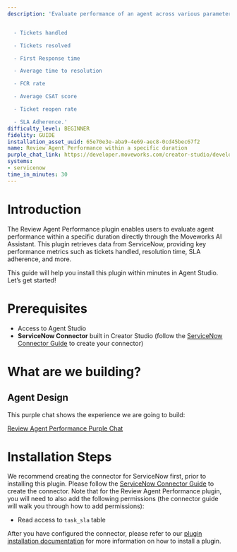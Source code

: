 ```yaml
---
description: 'Evaluate performance of an agent across various parameters


  - Tickets handled

  - Tickets resolved

  - First Response time

  - Average time to resolution

  - FCR rate

  - Average CSAT score

  - Ticket reopen rate

  - SLA Adherence.'
difficulty_level: BEGINNER
fidelity: GUIDE
installation_asset_uuid: 65e70e3e-aba9-4e69-aec8-0cd45bec67f2
name: Review Agent Performance within a specific duration
purple_chat_link: https://developer.moveworks.com/creator-studio/developer-tools/purple-chat?conversation=%7B%22startTimestamp%22%3A%2211%3A43+AM%22%2C%22messages%22%3A%5B%7B%22parts%22%3A%5B%7B%22richText%22%3A%22I+want+to+review+agent+performance.%22%7D%5D%2C%22role%22%3A%22user%22%7D%2C%7B%22parts%22%3A%5B%7B%22richText%22%3A%22Okay%2C+I+can+help+with+that.+Which+agent%27s+performance+would+you+like+to+review%3F%22%7D%5D%2C%22role%22%3A%22assistant%22%7D%2C%7B%22parts%22%3A%5B%7B%22richText%22%3A%22Leslie+Knope%22%7D%5D%2C%22role%22%3A%22user%22%7D%2C%7B%22parts%22%3A%5B%7B%22richText%22%3A%22And+for+what+time+period%3F%22%7D%5D%2C%22role%22%3A%22assistant%22%7D%2C%7B%22parts%22%3A%5B%7B%22richText%22%3A%22Last+Quarter%22%7D%5D%2C%22role%22%3A%22user%22%7D%2C%7B%22parts%22%3A%5B%7B%22richText%22%3A%22Okay%2C+I%27m+pulling+up+Leslie+Knope%27s+performance+data+for+last+quarter.+Here%27s+what+I+found%3A%22%7D%2C%7B%22richText%22%3A%22%3Cp%3E%3Cbr%3E%3C%2Fp%3E%5Cn%3Cp%3E%3Cstrong%3ETickets+Handled%3A%3C%2Fstrong%3E+146%3C%2Fp%3E%5Cn%3Cp%3E%3Cstrong%3ETickets+Resolved%3A%3C%2Fstrong%3E+132%3C%2Fp%3E%5Cn%3Cp%3E%3Cstrong%3EAvg.+Resolution+Time%3A%3C%2Fstrong%3E+4+hours%26nbsp%3B%3C%2Fp%3E%5Cn%3Cp%3E%3Cstrong%3EFCR+Rate%3A%3C%2Fstrong%3E+96%25%26nbsp%3B%3C%2Fp%3E%5Cn%3Cp%3E%3Cstrong%3ESLA+Adherence%3A%3C%2Fstrong%3E+99%25%3C%2Fp%3E%22%7D%2C%7B%22citations%22%3A%5B%7B%22citationTitle%22%3A%22Leslie+Knope+Performance+Data%22%2C%22connectorName%22%3A%22servicenow%22%7D%5D%7D%5D%2C%22role%22%3A%22assistant%22%7D%5D%7D
systems:
- servicenow
time_in_minutes: 30
---
```


# Introduction

The Review Agent Performance plugin enables users to evaluate agent performance within a specific duration directly through the Moveworks AI Assistant. This plugin retrieves data from ServiceNow, providing key performance metrics such as tickets handled, resolution time, SLA adherence, and more.

This guide will help you install this plugin within minutes in Agent Studio. Let’s get started!

# Prerequisites

- Access to Agent Studio
- **ServiceNow Connector** built in Creator Studio (follow the [ServiceNow Connector Guide](https://developer.moveworks.com/creator-studio/resources/connector?id=servicenow) to create your connector)

# What are we building?

## Agent Design

This purple chat shows the experience we are going to build:

[Review Agent Performance Purple Chat](https://developer.moveworks.com/creator-studio/developer-tools/purple-chat?conversation=%7B%22startTimestamp%22%3A%2211%3A43+AM%22%2C%22messages%22%3A%5B%7B%22parts%22%3A%5B%7B%22richText%22%3A%22I+want+to+review+agent+performance.%22%7D%5D%2C%22role%22%3A%22user%22%7D%2C%7B%22parts%22%3A%5B%7B%22richText%22%3A%22Okay%2C+I+can+help+with+that.+Which+agent%27s+performance+would+you+like+to+review%3F%22%7D%5D%2C%22role%22%3A%22assistant%22%7D%2C%7B%22parts%22%3A%5B%7B%22richText%22%3A%22Leslie+Knope%22%7D%5D%2C%22role%22%3A%22user%22%7D%2C%7B%22parts%22%3A%5B%7B%22richText%22%3A%22And+for+what+time+period%3F%22%7D%5D%2C%22role%22%3A%22assistant%22%7D%2C%7B%22parts%22%3A%5B%7B%22richText%22%3A%22Last+Quarter%22%7D%5D%2C%22role%22%3A%22user%22%7D%2C%7B%22parts%22%3A%5B%7B%22richText%22%3A%22Okay%2C+I%27m+pulling+up+Leslie+Knope%27s+performance+data+for+last+quarter.+Here%27s+what+I+found%3A%22%7D%2C%7B%22richText%22%3A%22%3Cp%3E%3Cbr%3E%3C%2Fp%3E%5Cn%3Cp%3E%3Cstrong%3ETickets+Handled%3A%3C%2Fstrong%3E+146%3C%2Fp%3E%5Cn%3Cp%3E%3Cstrong%3ETickets+Resolved%3A%3C%2Fstrong%3E+132%3C%2Fp%3E%5Cn%3Cp%3E%3Cstrong%3EAvg.+Resolution+Time%3A%3C%2Fstrong%3E+4+hours%26nbsp%3B%3C%2Fp%3E%5Cn%3Cp%3E%3Cstrong%3EFCR+Rate%3A%3C%2Fstrong%3E+96%25%26nbsp%3B%3C%2Fp%3E%5Cn%3Cp%3E%3Cstrong%3ESLA+Adherence%3A%3C%2Fstrong%3E+99%25%3C%2Fp%3E%22%7D%2C%7B%22citations%22%3A%5B%7B%22citationTitle%22%3A%22Leslie+Knope+Performance+Data%22%2C%22connectorName%22%3A%22servicenow%22%7D%5D%7D%5D%2C%22role%22%3A%22assistant%22%7D%5D%7D)

# Installation Steps

We recommend creating the connector for ServiceNow first, prior to installing this plugin. Please follow the [ServiceNow Connector Guide](https://developer.moveworks.com/creator-studio/resources/connector?id=servicenow) to create the connector. Note that for the Review Agent Performance plugin, you will need to also add the following permissions (the connector guide will walk you through how to add permissions):

- Read access to `task_sla` table

After you have configured the connector, please refer to our [plugin installation documentation](https://help.moveworks.com/docs/ai-agent-marketplace) for more information on how to install a plugin.